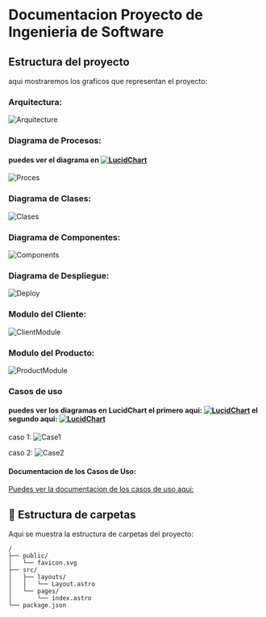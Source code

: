 # Documentacion Proyecto de Ingenieria de Software

## Estructura del proyecto
aqui mostraremos los graficos que representan el proyecto:

### Arquitectura:
![Arquitecture](https://github.com/JosBenites23/ProyectoIs/blob/main/Diagramas%20UML%20Proyecto/diagrama_arquitectura.png)

### Diagrama de Procesos: 
#### puedes ver el diagrama en [![LucidChart](https://cdn-cashy-static-assets.lucidchart.com/lucid/logos/lucidchart.svg)](https://lucid.app/lucidchart/4120330b-bb6f-4a15-b8cc-f2b79ba87c6b/edit?viewport_loc=-485%2C133%2C3928%2C1744%2C0_0&invitationId=inv_466f33f0-9960-4705-b27d-acd4a4a368a8)

![Proces](https://github.com/JosBenites23/ProyectoIs/blob/main/Diagramas%20UML%20Proyecto/Proceso%20cliente.png)


### Diagrama de Clases:
![Clases](https://github.com/JosBenites23/ProyectoIs/blob/main/Diagramas%20UML%20Proyecto/diagrama_clases_compras.png)

### Diagrama de Componentes:
![Components](https://github.com/JosBenites23/ProyectoIs/blob/main/Diagramas%20UML%20Proyecto/diagrama_componentes_compras.png)

### Diagrama de Despliegue:
![Deploy](https://github.com/JosBenites23/ProyectoIs/blob/main/Diagramas%20UML%20Proyecto/diagrama_despliegue.png)

### Modulo del Cliente:
![ClientModule](https://github.com/JosBenites23/ProyectoIs/blob/main/Diagramas%20UML%20Proyecto/modulo_cliente.png)

### Modulo del Producto:
![ProductModule](https://github.com/JosBenites23/ProyectoIs/blob/main/Diagramas%20UML%20Proyecto/modulo_producto.png)

### Casos de uso
#### puedes ver los diagramas en LucidChart el primero aqui: [![LucidChart](https://cdn-cashy-static-assets.lucidchart.com/lucid/logos/lucidchart.svg)](https://lucid.app/lucidchart/1a160f0c-97d4-407c-bf7b-cce763a17a50/edit?viewport_loc=-596%2C-82%2C2946%2C1308%2C.Q4MUjXso07N&invitationId=inv_34048268-465a-4f7b-8761-a1cb317fd7d3) el segundo aqui: [![LucidChart](https://cdn-cashy-static-assets.lucidchart.com/lucid/logos/lucidchart.svg)](https://lucid.app/lucidchart/6339b187-73e0-47e0-ab19-2bcff4a2ec8d/edit?invitationId=inv_1984d9e8-9395-472b-a456-4de593b4ee2c)

caso 1:
![Case1](https://github.com/JosBenites23/ProyectoIs/blob/main/Diagramas%20UML%20Proyecto/Diagrama%20de%20caso%20de%20uso.png)

caso 2:
![Case2](http://github.com/JosBenites23/ProyectoIs/blob/main/Diagramas%20UML%20Proyecto/Diagrama%20de%20caso%20de%20uso2.png)

#### Documentacion de los Casos de Uso:
[Puedes ver la documentacion de los casos de uso aqui: ](https://docs.google.com/document/d/1OJ_3gKjKhFcdJ-JPGbnOVIQPWgkNZEAAN460cTcZDJU/edit?usp=sharing)

## 🚀 Estructura de carpetas

Aqui se muestra la estructura de carpetas del proyecto:

```text
/
├── public/
│   └── favicon.svg
├── src/
│   ├── layouts/
│   │   └── Layout.astro
│   └── pages/
│       └── index.astro
└── package.json
```

<!-- ## 🧞 Commandos utilizados

All commands are run from the root of the project, from a terminal:

| Command                   | Action                                           |
| :------------------------ | :----------------------------------------------- |
| `npm install`             | Installs dependencies                            |
| `npm run dev`             | Starts local dev server at `localhost:4321`      |
| `npm run build`           | Build your production site to `./dist/`          |
| `npm run preview`         | Preview your build locally, before deploying     |
| `npm run astro ...`       | Run CLI commands like `astro add`, `astro check` |
| `npm run astro -- --help` | Get help using the Astro CLI                     |

## 👀 Want to learn more?

Feel free to check [our documentation](https://docs.astro.build) or jump into our [Discord server](https://astro.build/chat). -->
